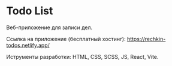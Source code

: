 # Todo List

Веб-приложение для записи дел.

Ссылка на приложение (бесплатный хостинг): https://rechkin-todos.netlify.app/

Иструменты разработки: HTML, CSS, SCSS, JS, React, Vite.
